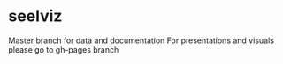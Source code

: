 # seelviz
Master branch for data and documentation
For presentations and visuals please go to gh-pages branch

